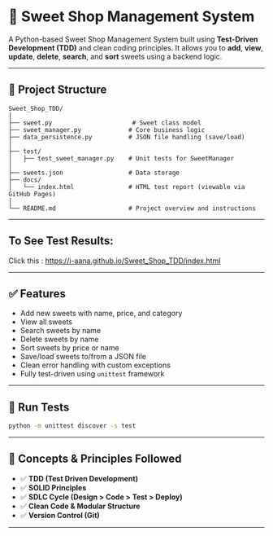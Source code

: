 
# 🍬 Sweet Shop Management System

A Python-based Sweet Shop Management System built using **Test-Driven Development (TDD)** and clean coding principles. It allows you to **add**, **view**, **update**, **delete**, **search**, and **sort** sweets using a backend logic.

---

## 📁 Project Structure

```
Sweet_Shop_TDD/
│
├── sweet.py                      # Sweet class model
├── sweet_manager.py             # Core business logic
├── data_persistence.py          # JSON file handling (save/load)
│
├── test/
│   ├── test_sweet_manager.py    # Unit tests for SweetManager
│
├── sweets.json                  # Data storage 
├── docs/
│   └── index.html               # HTML test report (viewable via GitHub Pages)
│
└── README.md                    # Project overview and instructions
```

---
## To See Test Results:
Click this : https://i-aana.github.io/Sweet_Shop_TDD/index.html

---

## ✅ Features

- Add new sweets with name, price, and category
- View all sweets
- Search sweets by name
- Delete sweets by name
- Sort sweets by price or name
- Save/load sweets to/from a JSON file
- Clean error handling with custom exceptions
- Fully test-driven using `unittest` framework

---

## 🧪 Run Tests

```bash
python -m unittest discover -s test
```

---

## 🧠 Concepts & Principles Followed

- ✅ **TDD (Test Driven Development)**
- ✅ **SOLID Principles**
- ✅ **SDLC Cycle (Design > Code > Test > Deploy)**
- ✅ **Clean Code & Modular Structure**
- ✅ **Version Control (Git)**

---
